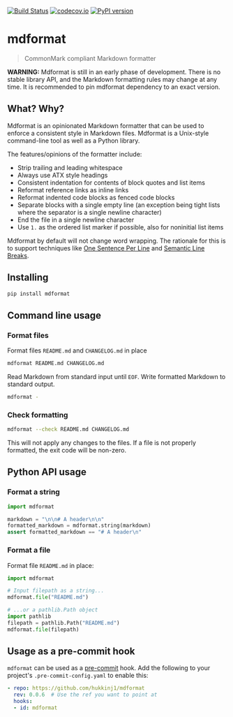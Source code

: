 [![Build Status](https://travis-ci.com/hukkinj1/mdformat.svg?branch=master)](<https://travis-ci.com/hukkinj1/mdformat>)
[![codecov.io](https://codecov.io/gh/hukkinj1/mdformat/branch/master/graph/badge.svg)](<https://codecov.io/gh/hukkinj1/mdformat>)
[![PyPI version](https://badge.fury.io/py/mdformat.svg)](<https://badge.fury.io/py/mdformat>)

# mdformat

> CommonMark compliant Markdown formatter

**WARNING:**
Mdformat is still in an early phase of development.
There is no stable library API, and the Markdown formatting rules may change at any time.
It is recommended to pin mdformat dependency to an exact version.

## What? Why?

Mdformat is an opinionated Markdown formatter that can be used to enforce a consistent style in Markdown files.
Mdformat is a Unix-style command-line tool as well as a Python library.

The features/opinions of the formatter include:

- Strip trailing and leading whitespace
- Always use ATX style headings
- Consistent indentation for contents of block quotes and list items
- Reformat reference links as inline links
- Reformat indented code blocks as fenced code blocks
- Separate blocks with a single empty line
  (an exception being tight lists where the separator is a single newline character)
- End the file in a single newline character
- Use `1.` as the ordered list marker if possible, also for noninitial list items

Mdformat by default will not change word wrapping.
The rationale for this is to support techniques like
[One Sentence Per Line](<https://asciidoctor.org/docs/asciidoc-recommended-practices/#one-sentence-per-line>)
and
[Semantic Line Breaks](<https://sembr.org/>).

## Installing

~~~bash
pip install mdformat
~~~

## Command line usage

### Format files

Format files `README.md` and `CHANGELOG.md` in place

~~~bash
mdformat README.md CHANGELOG.md
~~~

Read Markdown from standard input until `EOF`.
Write formatted Markdown to standard output.

~~~bash
mdformat -
~~~

### Check formatting

~~~bash
mdformat --check README.md CHANGELOG.md
~~~

This will not apply any changes to the files.
If a file is not properly formatted, the exit code will be non-zero.

## Python API usage

### Format a string

~~~python
import mdformat

markdown = "\n\n# A header\n\n"
formatted_markdown = mdformat.string(markdown)
assert formatted_markdown == "# A header\n"
~~~

### Format a file

Format file `README.md` in place:

~~~python
import mdformat

# Input filepath as a string...
mdformat.file("README.md")

# ...or a pathlib.Path object
import pathlib
filepath = pathlib.Path("README.md")
mdformat.file(filepath)
~~~

## Usage as a pre-commit hook

`mdformat` can be used as a [pre-commit](<https://github.com/pre-commit/pre-commit>) hook.
Add the following to your project's `.pre-commit-config.yaml` to enable this:

~~~yaml
- repo: https://github.com/hukkinj1/mdformat
  rev: 0.0.6  # Use the ref you want to point at
  hooks:
  - id: mdformat
~~~
